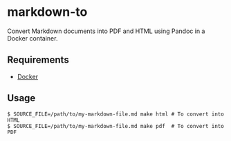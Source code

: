 # markdown-to

Convert Markdown documents into PDF and HTML using Pandoc in a Docker
container.

## Requirements

- [Docker](https://www.docker.com/)

## Usage

```shell
$ SOURCE_FILE=/path/to/my-markdown-file.md make html # To convert into HTML
$ SOURCE_FILE=/path/to/my-markdown-file.md make pdf  # To convert into PDF
```


